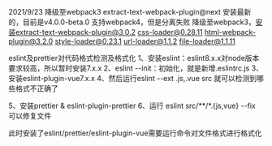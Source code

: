 2021/9/23 降级至webpack3
extract-text-webpack-plugin@next 安装最新的，目前是v4.0.0-beta.0 支持webpack4，但是分离失败
降级至webpack3，安装extract-text-webpack-plugin@3.0.2
css-loader@0.28.11
html-webpack-plugin@3.2.0
style-loader@0.23.1
url-loader@1.1.2
file-loader@1.1.11

eslint及prettier对代码格式检测及格式化
1、安装eslint：eslint8.x.x对node版本要求较高，所以暂时安装7.x.x
2、eslint --init：初始化，就是新增.eslintrc.js
3、安装eslint-plugin-vue7.x.x
4、然后运行eslint --ext .js,.vue src  就可以检测到哪些格式不正确了


5、安装prettier  & eslint-plugin-prettier
6、运行  eslint src/**/*.{js,vue} --fix  可以修复文件

此时安装了eslint/prettier/eslint-plugin-vue需要运行命令对文件格式进行格式化



